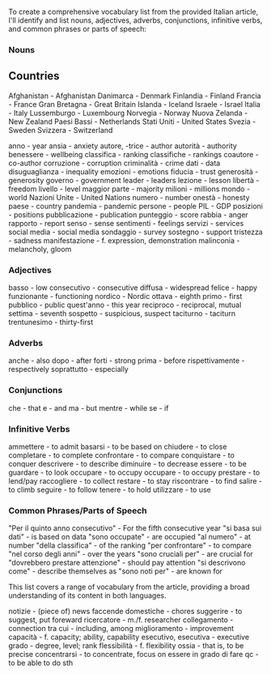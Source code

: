 To create a comprehensive vocabulary list from the provided Italian article, I'll identify and list nouns, adjectives, adverbs, conjunctions, infinitive verbs, and common phrases or parts of speech:

### Nouns

## Countries
Afghanistan - Afghanistan
Danimarca - Denmark
Finlandia - Finland
Francia - France
Gran Bretagna - Great Britain
Islanda - Iceland
Israele - Israel
Italia - Italy
Lussemburgo - Luxembourg
Norvegia - Norway
Nuova Zelanda - New Zealand
Paesi Bassi - Netherlands
Stati Uniti - United States
Svezia - Sweden
Svizzera - Switzerland

anno - year
ansia - anxiety
autore, -trice - author
autorità - authority
benessere - wellbeing
classifica - ranking
classifiche - rankings
coautore - co-author
corruzione - corruption
criminalità - crime
dati - data
disuguaglianza - inequality
emozioni - emotions
fiducia - trust
generosità - generosity
governo - government
leader - leaders
lezione - lesson
libertà - freedom
livello - level
maggior parte - majority
milioni - millions
mondo - world
Nazioni Unite - United Nations
numero - number
onestà - honesty
paese - country
pandemia - pandemic
persone - people
PIL - GDP
posizioni - positions
pubblicazione - publication
punteggio - score
rabbia - anger
rapporto - report
senso - sense
sentimenti - feelings
servizi - services
social media - social media
sondaggio - survey
sostegno - support
tristezza - sadness
manifestazione - f. expression, demonstration
malinconia - melancholy, gloom

### Adjectives
basso - low
consecutivo - consecutive
diffusa - widespread
felice - happy
funzionante - functioning
nordico - Nordic
ottava - eighth
primo - first
pubblico - public
quest'anno - this year
reciproco - reciprocal, mutual 
settima - seventh
sospetto - suspicious, suspect
taciturno - taciturn
trentunesimo - thirty-first

### Adverbs
anche - also
dopo - after
forti - strong
prima - before
rispettivamente - respectively
soprattutto - especially

### Conjunctions
che - that
e - and
ma - but
mentre - while
se - if

### Infinitive Verbs
ammettere - to admit
basarsi - to be based on
chiudere - to close
completare - to complete
confrontare - to compare
conquistare - to conquer
descrivere - to describe
diminuire - to decrease
essere - to be
guardare - to look
occupare - to occupy
occupare - to occupy
prestare - to lend/pay
raccogliere - to collect
restare - to stay
riscontrare - to find
salire - to climb
seguire - to follow
tenere - to hold
utilizzare - to use

### Common Phrases/Parts of Speech
"Per il quinto anno consecutivo" - For the fifth consecutive year
"si basa sui dati" - is based on data
"sono occupate" - are occupied
"al numero" - at number
"della classifica" - of the ranking
"per confrontare" - to compare
"nel corso degli anni" - over the years
"sono cruciali per" - are crucial for
"dovrebbero prestare attenzione" - should pay attention
"si descrivono come" - describe themselves as
"sono noti per" - are known for

This list covers a range of vocabulary from the article, providing a broad understanding of its content in both languages.

notizie - (piece of) news
faccende domestiche - chores
suggerire - to suggest, put foreward
ricercatore - m./f. researcher
collegamento - connection
tra cui - including, among
miglioramento - improvement
capacità - f. capacity; ability, capability
esecutivo, esecutiva - executive
grado - degree, level; rank
flessibilità - f. flexibility
ossia - that is, to be precise
concentrarsi - to concentrate, focus on
essere in grado di fare qc - to be able to do sth
 